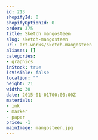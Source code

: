 ```yaml
---
id: 213
shopifyId: 0
shopifyOptionId: 0
order: 375
title: Sketch mangosteen
slug: sketch-mangosteen
url: art-works/sketch-mangosteen
aliases: []
categories:
- graphics
inStock: true
isVisible: false
location: ""
height: 21
width: 30
date: 2015-01-01T00:00:00Z
materials:
- ink
- marker
- paper
price: -1
mainImage: mangosteen.jpg
---
```

